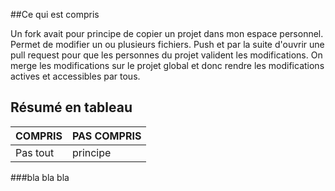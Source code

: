 ##Ce qui est compris

Un fork avait pour principe de copier un projet dans mon espace personnel. 
Permet de modifier un ou plusieurs fichiers. 
Push et par la suite d'ouvrir une pull request pour que les personnes du projet valident les modifications. 
On merge les modifications sur le projet global et donc rendre les modifications actives et accessibles par tous.

## Résumé en tableau 

|  COMPRIS  |PAS COMPRIS|
|-----------|-----------|
| Pas tout  | principe  |


###bla bla bla 